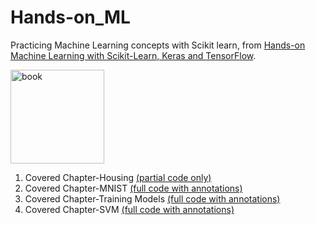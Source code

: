 # Hands-on_ML  
Practicing Machine Learning concepts with Scikit learn, from [Hands-on Machine Learning with Scikit-Learn, Keras and TensorFlow](https://www.oreilly.com/library/view/hands-on-machine-learning/9781492032632/).  
  
<img src="https://images-na.ssl-images-amazon.com/images/I/51aqYc1QyrL._SX379_BO1,204,203,200_.jpg" title="book" width="150" />

1. Covered Chapter-Housing [(partial code only)](https://github.com/SinXfactor/Hands-on_ML/blob/master/Ch-Housing.ipynb)  
2. Covered Chapter-MNIST [(full code with annotations)](https://github.com/SinXfactor/Hands-on_ML/blob/master/Ch-MNIST.ipynb)
3. Covered Chapter-Training Models [(full code with annotations)](https://github.com/SinXfactor/Hands-on_ML/blob/master/Ch-Models.ipynb)
4. Covered Chapter-SVM [(full code with annotations)](https://github.com/SinXfactor/Hands-on_ML/blob/master/Ch-SVM.ipynb)
